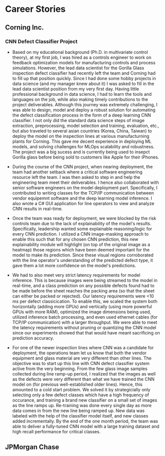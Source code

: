 # Career Stories

## Corning Inc. 
### CNN Defect Classifier Project
- Based on my educational background (Ph.D. in multivariate control theory), at my first job, I was hired as a controls engineer to work on feedback optimization models for manufacturing controls and process simulations. However, the lead data scientist for the Gorilla Glass inspection defect classifier had recently left the team and Corning had to fill up that position quickly. Since I had done some hobby projects in data science (and my manager knew about it) I was asked to fill in the lead data scientist position from my very first day. Having little professional background in data science, I had to learn the tools and languages on the job, while also making timely contributions to the project deliverables. Although this journey was extremely challenging, I was able to design, model and deploy a robust solution for automating the defect classification process in the form of a deep learning CNN classifier. I not only did the standard data science steps of image extraction, preprocessing, model selection and training, evaluation, etc., but also traveled to several asian countries (Korea, China, Taiwan) to deploy the model on the inspection lines at various manufacturning plants for Corning. This gave me decent experience in deploying ML models, and solving challenges for MLOps scalability and robustness. The project was a big sucess and is currently being used to insepct Gorilla glass before being sold to customers like Apple for their iPhones. 

- During the course of the CNN project, when nearing deployment, the team had another setback where a critical software engineering resource left the team. I was then asked to step in and help the engineering team meet their deliverables. I hence also collaborated with senior software engineers on the model deployment part. Specifically, I contributed to writing classes for the TCP/IP communication between vendor equipemnt software and the deep learning model inference. I also wrote a C# GUI application for line operators to view and analyze CNN results in real-time. 

- Once the team was ready for deployment, we were blocked by the risk controls team due to the lack of explainability of the model's results. Specifically, leadership wanted some explainable reasoning/logic for every CNN prediction. I utilized a CNN image-masking approach to enable this such that for any chosen CNN prediction, this new explainability module will highlight (on top of the original image as a heatmap) those regions which have been deemed important for the model to make its prediction. Since these visual regions corroborated with the line operator's understanding of the predicted defect type, it gave them a lot more confidence on the model's predictions. 

- We had to also meet very strict latency requirements for model inference. This is because images were being streamed to the model in real-time, and a class prediction on any possible defects found had to be made before the sheet reaches the packing area (so that the sheet can either be packed or rejected). Our latency requirements were <10 ms per defect classicication. To enable this, we scaled the system both horizontally (adding more GPUs) and vertically (using more powerful GPUs with more RAM), optimized the image dimensions being used, utilized inference batch processing, and even used ethernet cables (for TCP/IP communication) with a larger throughput. We were able to meet the latency requirements without pruning or quantizing the CNN model since our experiments showed that that would have meant sacrificing on prediction accuracy. 

- For one of the newer inspection lines where CNN was a candidate for deployment, the operations team let us know that both the vendor equipment and glass material are very different than other lines. The objective was to start up this line with CNN defect classifier system active from the very beginning. From the few glass image samples collected during line ramp-up period, I realized that the images as well as the defects were very different than what we have trained the CNN model on (for previous well-established older lines). Hence, this amounted to a cold start problem. We solved it by strategicially only selecting only a few defect classes which have a high frequency of occurance, and training a brand new classifier on a small set of images as the line ramps up. Re-training was done every single day as more data comes in from the new line being ramped up. New data was labeled with the help of the classifier model itself, and new classes added incrementally. By the end of the one month period, the team was able to deliver a fully-tuned CNN model with a large training dataset and high recall performance for critical classes. 

## JPMorgan Chase